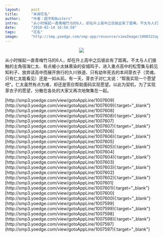 ```yaml
---
layout:     post
title:      "未闻花名"
author:     "作者：超平和Busters"
intro:      "从小时候起一直青梅竹马的6人，却在升上高中之后彼此有了距离。不太与人们接触的主角宿海仁太、有点被小太妹熏染的安城鸣子、进入重点高中的松雪集与鹤见知利子、放弃读高中而展开旅行的久川铁道、只有幼年死去的本间芽衣子（灵魂，只有仁太能看见）还是一如从前。有一天，芽衣子对仁太说：“帮我实现一个愿望吧”。仁太虽然有点为难，却还是答应帮助面码实现愿望。以此为契机，为了实现芽衣子的愿望，分散在各处的大家又再次地聚集在一起。"
date:       "2018-02-14 16:56:50"
tags:       "花名"
image:      "http://smp.yoedge.com/smp-app/resource/viewImage/1000322appline.png"
---
```

<div style="text-align: center">
<p><img src="http://smp.yoedge.com/smp-app/resource/viewImage/1000322appline.png"/></p>
</div>
<p class="post-meta">
<span>从小时候起一直青梅竹马的6人，却在升上高中之后彼此有了距离。不太与人们接触的主角宿海仁太、有点被小太妹熏染的安城鸣子、进入重点高中的松雪集与鹤见知利子、放弃读高中而展开旅行的久川铁道、只有幼年死去的本间芽衣子（灵魂，只有仁太能看见）还是一如从前。有一天，芽衣子对仁太说：“帮我实现一个愿望吧”。仁太虽然有点为难，却还是答应帮助面码实现愿望。以此为契机，为了实现芽衣子的愿望，分散在各处的大家又再次地聚集在一起。</span>
</p>
[http://smp3.yoedge.com/view/gotoAppLine/1007609](http://smp3.yoedge.com/view/gotoAppLine/1007609){:target="_blank"}
[http://smp3.yoedge.com/view/gotoAppLine/1007608](http://smp3.yoedge.com/view/gotoAppLine/1007608){:target="_blank"}
[http://smp3.yoedge.com/view/gotoAppLine/1007607](http://smp3.yoedge.com/view/gotoAppLine/1007607){:target="_blank"}
[http://smp3.yoedge.com/view/gotoAppLine/1007606](http://smp3.yoedge.com/view/gotoAppLine/1007606){:target="_blank"}
[http://smp3.yoedge.com/view/gotoAppLine/1007605](http://smp3.yoedge.com/view/gotoAppLine/1007605){:target="_blank"}
[http://smp3.yoedge.com/view/gotoAppLine/1007604](http://smp3.yoedge.com/view/gotoAppLine/1007604){:target="_blank"}
[http://smp3.yoedge.com/view/gotoAppLine/1007603](http://smp3.yoedge.com/view/gotoAppLine/1007603){:target="_blank"}
[http://smp3.yoedge.com/view/gotoAppLine/1007602](http://smp3.yoedge.com/view/gotoAppLine/1007602){:target="_blank"}
[http://smp3.yoedge.com/view/gotoAppLine/1007601](http://smp3.yoedge.com/view/gotoAppLine/1007601){:target="_blank"}
[http://smp3.yoedge.com/view/gotoAppLine/1007600](http://smp3.yoedge.com/view/gotoAppLine/1007600){:target="_blank"}
[http://smp3.yoedge.com/view/gotoAppLine/1007599](http://smp3.yoedge.com/view/gotoAppLine/1007599){:target="_blank"}
[http://smp3.yoedge.com/view/gotoAppLine/1007598](http://smp3.yoedge.com/view/gotoAppLine/1007598){:target="_blank"}
[http://smp3.yoedge.com/view/gotoAppLine/1007597](http://smp3.yoedge.com/view/gotoAppLine/1007597){:target="_blank"}


